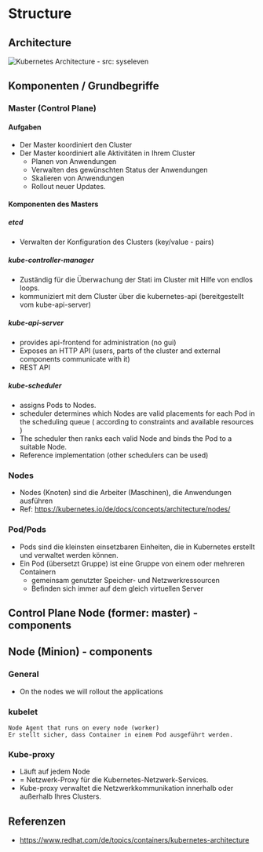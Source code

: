 # Structure 

## Architecture

![Kubernetes Architecture - src: syseleven](https://www.syseleven.de/wp-content/uploads/2020/11/syseleven-webiste-loesungen-kubernetes-modell-800x400-web.jpg)

## Komponenten / Grundbegriffe

### Master (Control Plane)

#### Aufgaben 

  * Der Master koordiniert den Cluster
  * Der Master koordiniert alle Aktivitäten in Ihrem Cluster
    * Planen von Anwendungen
    * Verwalten des gewünschten Status der Anwendungen
    * Skalieren von Anwendungen
    * Rollout neuer Updates.

#### Komponenten des Masters 

##### etcd

  * Verwalten der Konfiguration des Clusters (key/value - pairs) 
  
##### kube-controller-manager  
  
  * Zuständig für die Überwachung der Stati im Cluster mit Hilfe von endlos loops. 
  * kommuniziert mit dem Cluster über die kubernetes-api (bereitgestellt vom kube-api-server)

##### kube-api-server 

  * provides api-frontend for administration (no gui)
  * Exposes an HTTP API (users, parts of the cluster and external components communicate with it)
  * REST API
 
##### kube-scheduler 

  * assigns Pods to Nodes. 
  * scheduler determines which Nodes are valid placements for each Pod in the scheduling queue 
    ( according to constraints and available resources )
  * The scheduler then ranks each valid Node and binds the Pod to a suitable Node. 
  * Reference implementation (other schedulers can be used)
 
### Nodes  

  * Nodes (Knoten) sind die Arbeiter (Maschinen), die Anwendungen ausführen
  * Ref: https://kubernetes.io/de/docs/concepts/architecture/nodes/

### Pod/Pods 

  * Pods sind die kleinsten einsetzbaren Einheiten, die in Kubernetes erstellt und verwaltet werden können.
  * Ein Pod (übersetzt Gruppe) ist eine Gruppe von einem oder mehreren Containern
    * gemeinsam genutzter Speicher- und Netzwerkressourcen   
    * Befinden sich immer auf dem gleich virtuellen Server 
    
## Control Plane Node (former: master) - components 

## Node (Minion) - components 

### General 

  * On the nodes we will rollout the applications

### kubelet

```
Node Agent that runs on every node (worker) 
Er stellt sicher, dass Container in einem Pod ausgeführt werden.
```

### Kube-proxy 

  * Läuft auf jedem Node 
  * = Netzwerk-Proxy für die Kubernetes-Netzwerk-Services.
  * Kube-proxy verwaltet die Netzwerkkommunikation innerhalb oder außerhalb Ihres Clusters.
  
## Referenzen 

  * https://www.redhat.com/de/topics/containers/kubernetes-architecture

